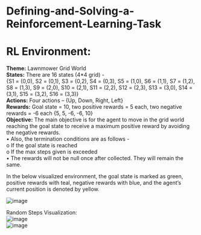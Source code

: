 # Defining-and-Solving-a-Reinforcement-Learning-Task  

# RL Environment:
**Theme:** Lawnmower Grid World  
**States:** There are 16 states (4*4 grid) -  
{S1 = (0,0), S2 = (0,1), S3 = (0,2), S4 = (0,3), S5 = (1,0), S6 = (1,1), S7 = (1,2), S8 = (1,3), S9 = (2,0), S10 = (2,1), S11 = (2,2), S12 = (2,3), S13 = (3,0), S14 = (3,1), S15 = (3,2), S16 = (3,3)}  
**Actions:** Four actions – {Up, Down, Right, Left}  
**Rewards:** Goal state = 10, two positive rewards = 5 each, two negative rewards = -6 each {5, 5, -6, -6, 10}  
**Objective:** The main objective is for the agent to move in the grid world reaching the goal state to receive a maximum positive reward by avoiding the negative rewards.  
• Also, the termination conditions are as follows -  
  o If the goal state is reached  
  o If the max steps given is exceeded  
• The rewards will not be null once after collected. They will remain the same.  

In the below visualized environment, the goal state is marked as green, positive rewards with teal, negative rewards with blue, and the agent’s current position is denoted by yellow.  

![image](https://github.com/user-attachments/assets/3985a158-4072-47d1-aabb-ccd3b23b36bc)  

Random Steps Visualization:  
![image](https://github.com/user-attachments/assets/a34600ae-a354-4a15-b20f-dbf5c8a81807)  
![image](https://github.com/user-attachments/assets/b1c3fe3f-eca4-4b7f-9a45-d2fbbebb0f8b)


